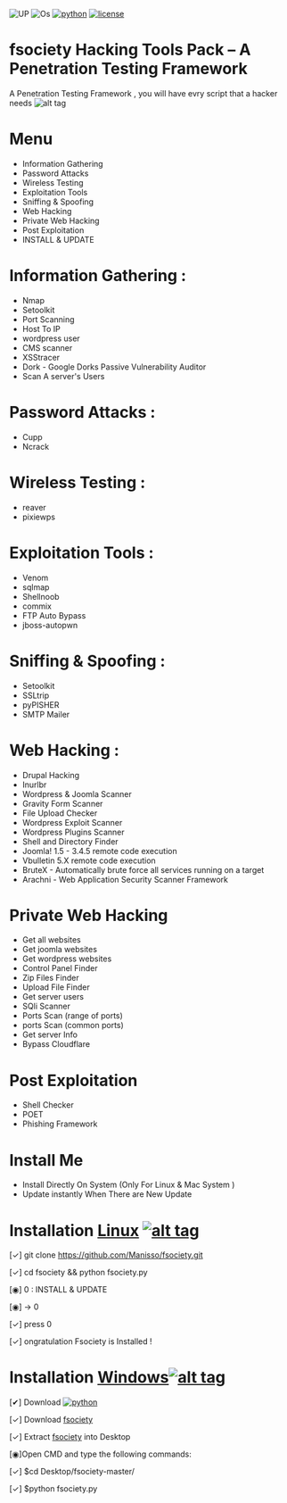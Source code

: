 ![UP](https://img.shields.io/uptimerobot/status/m778918918-3e92c097147760ee39d02d36.svg) ![Os](https://img.shields.io/badge/Platform-Linux%20%7C%20OSX%20%7C%20Windows%20%7C%20Android-orange.svg)
[![python](https://img.shields.io/badge/python-2.7-brightgreen.svg)](https://www.python.org/downloads/release/python-2714/) [![license](https://img.shields.io/badge/license-GPL-brightgreen.svg)](https://raw.githubusercontent.com/Manisso/fsociety/master/LISENCE)

# fsociety Hacking Tools Pack – A Penetration Testing Framework
A Penetration Testing Framework , you will have evry script that a hacker needs
![alt tag](http://nikolaskama.me/content/images/2016/07/mr-robot-1.gif)
# Menu
+ Information Gathering
+ Password Attacks
+ Wireless Testing
+ Exploitation Tools
+ Sniffing & Spoofing
+ Web Hacking 
+ Private Web Hacking
+ Post Exploitation
+ INSTALL & UPDATE

# Information Gathering : 
+ Nmap 
+ Setoolkit
+ Port Scanning
+ Host To IP
+ wordpress user
+ CMS scanner
+ XSStracer
+ Dork - Google Dorks Passive Vulnerability Auditor 
+ Scan A server's Users 

# Password Attacks : 
+ Cupp 
+ Ncrack

# Wireless Testing : 
+ reaver 
+ pixiewps

# Exploitation Tools : 
+ Venom
+ sqlmap
+ Shellnoob
+ commix
+ FTP Auto Bypass
+ jboss-autopwn

# Sniffing & Spoofing : 
+ Setoolkit 
+ SSLtrip
+ pyPISHER
+ SMTP Mailer

# Web Hacking : 
+ Drupal Hacking 
+ Inurlbr
+ Wordpress & Joomla Scanner
+ Gravity Form Scanner
+ File Upload Checker
+ Wordpress Exploit Scanner
+ Wordpress Plugins Scanner
+ Shell and Directory Finder
+ Joomla! 1.5 - 3.4.5 remote code execution
+ Vbulletin 5.X remote code execution
+ BruteX - Automatically brute force all services running on a target
+ Arachni - Web Application Security Scanner Framework 

# Private Web Hacking
+ Get all websites
+ Get joomla websites
+ Get wordpress websites
+ Control Panel Finder
+ Zip Files Finder
+ Upload File Finder
+ Get server users
+ SQli Scanner
+ Ports Scan (range of ports)
+ ports Scan (common ports)
+ Get server Info
+ Bypass Cloudflare


# Post Exploitation
+ Shell Checker
+ POET
+ Phishing Framework

# Install Me
+ Install Directly On System (Only For Linux & Mac System )
+ Update instantly When There are New Update
 
# Installation [Linux](https://fr.wikipedia.org/wiki/Linux) [![alt tag](http://icons.iconarchive.com/icons/dakirby309/simply-styled/32/OS-Linux-icon.png)](https://fr.wikipedia.org/wiki/Linux)
[✓] git clone https://github.com/Manisso/fsociety.git

[✓] cd fsociety && python fsociety.py

[◉] 0 : INSTALL & UPDATE

[◉] -> 0

[✓] press 0 

[✓] ongratulation Fsociety is Installed !

# Installation [Windows](https://fr.wikipedia.org/wiki/Microsoft_Windows)[![alt tag](http://icons.iconarchive.com/icons/yootheme/social-bookmark/32/social-windows-button-icon.png)](https://fr.wikipedia.org/wiki/Microsoft_Windows)

[✔] Download [![python](https://img.shields.io/badge/python-2.7-brightgreen.svg)](https://www.python.org/downloads/release/python-2714/)

[✓] Download [fsociety](https://github.com/Manisso/fsociety/archive/master.zip)

[✓] Extract [fsociety](https://github.com/Manisso/fsociety/archive/master.zip) into Desktop

[◉]Open CMD and type the following commands:

[✓] $cd Desktop/fsociety-master/

[✓] $python fsociety.py


